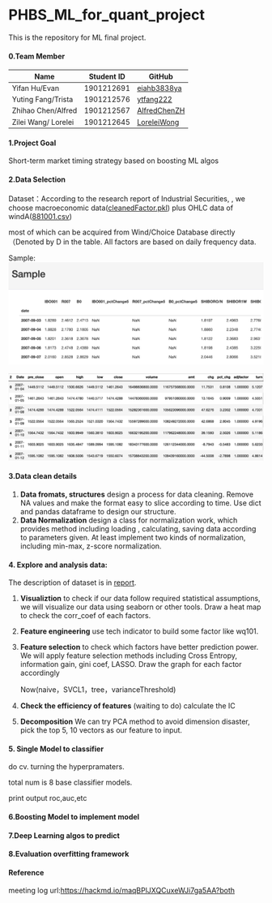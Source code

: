 # PHBS_ML_for_quant_project
This is the repository for ML final project.

#### 0.Team Member

| Name                | Student ID | GitHub                                          |
| ------------------- | ---------- | ----------------------------------------------- |
| Yifan Hu/Evan       | 1901212691 | [eiahb3838ya](https://github.com/eiahb3838ya)   |
| Yuting Fang/Trista  | 1901212576 | [ytfang222](https://github.com/ytfang222)       |
| Zhihao Chen/Alfred  | 1901212567 | [AlfredChenZH](https://github.com/AlfredChenZH) |
| Zilei Wang/ Lorelei | 1901212645 | [LoreleiWong](https://github.com/LoreleiWong)   |

#### 1.Project Goal

Short-term market timing strategy based on boosting ML algos

#### 2.Data Selection

Dataset：According to the research report of Industrial Securities, , we choose macroeconomic data([cleanedFactor.pkl](data/cleanedFactor.pkl)) plus OHLC data of windA([881001.csv](data/881001.csv))

most of which can be acquired from Wind/Choice Database directly（Denoted by D in the table. All factors are based on daily frequency data.

Sample:
![images](data/features.png)

![images](data/price.png)

#### 3.Data clean details

1. **Data fromats, structures**﻿
   ﻿design a process for data cleaning. Remove NA values and make the format easy to slice according to time. Use dict and pandas dataframe to design our structure.
2. **Data Normalization**﻿
   ﻿design a class for normalization work, which provides method including loading , calculating, saving data according to parameters given. At least implement two kinds of normalization, including min-max, z-score normalization.

#### 4. Explore and analysis data:

The description of dataset is in [report](data/report.html).

1. **Visualiztion**﻿
   ﻿to check if our data follow required statistical assumptions, we will visualize our data using seaborn or other tools. Draw a heat map to check the corr_coef of each factors. 

2. **Feature engineering** use tech indicator to build some factor like wq101.

3. **Feature selection**﻿
   ﻿to check which factors have better prediction power. We will apply feature selection methods including Cross Entropy, information gain, gini coef, LASSO. Draw the graph for each factor accordingly 

   Now(naive，SVCL1，tree，varianceThreshold)

4. **Check the efficiency of features** (waiting to do) calculate the IC

5. **Decomposition**﻿ We can try PCA method to avoid dimension disaster, pick the top 5, 10 vectors as our feature to input.

#### 5. Single Model to classifier

do cv. turning the hyperpramaters.

total num is  8 base classifier models.

print output roc,auc,etc

#### 6.Boosting Model to implement model



#### 7.Deep Learning algos to predict



#### 8.Evaluation overfitting framework



#### Reference



meeting log url:https://hackmd.io/maqBPlJXQCuxeWJi7ga5AA?both

